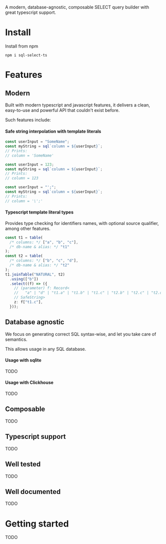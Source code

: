 A modern, database-agnostic, composable SELECT query builder with great typescript support.

# Install

Install from npm

```
npm i sql-select-ts
```

# Features

## Modern

Built with modern typescript and javascript features, it delivers a clean, easy-to-use and powerful API that couldn't exist before.

Such features include:

#### Safe string interpolation with template literals

```ts
const userInput = "SomeName";
const myString = sql`column = ${userInput}`;
// Prints:
// column = 'SomeName'

const userInput = 123;
const myString = sql`column = ${userInput}`;
// Prints:
// column = 123

const userInput = "';";
const myString = sql`column = ${userInput}`;
// Prints:
// column = '\';'
```

#### Typescript template literal types

Provides type checking for identifiers names, with optional source qualifier, among other features.

```ts
const t1 = table(
  /* columns: */ ["a", "b", "c"],
  /* db-name & alias: */ "t1"
);
const t2 = table(
  /* columns: */ ["b", "c", "d"],
  /* db-name & alias: */ "t2"
);
t1.joinTable("NATURAL", t2)
  .using(["b"])
  .select((f) => ({
    // (parameter) f: Record<
    //   "a" | "d" | "t1.a" | "t1.b" | "t1.c" | "t2.b" | "t2.c" | "t2.d",
    // SafeString>
    z: f["t1.c"],
  }));
```

## Database agnostic

We focus on generating correct SQL syntax-wise, and let you take care of semantics.

This allows usage in any SQL database.

#### Usage with sqlite

TODO

#### Usage with Clickhouse

TODO

## Composable

TODO

## Typescript support

TODO

## Well tested

TODO

## Well documented

TODO

# Getting started

TODO
